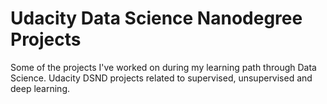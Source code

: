 # Udacity Data Science Nanodegree Projects

Some of the projects I've worked on during my learning path through Data Science. Udacity DSND projects related to supervised, unsupervised and deep learning.
